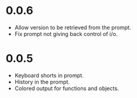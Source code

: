 # 0.0.6
* Allow version to be retrieved from the prompt.
* Fix prompt not giving back control of i/o.

# 0.0.5
* Keyboard shorts in prompt.
* History in the prompt.
* Colored output for functions and objects.
